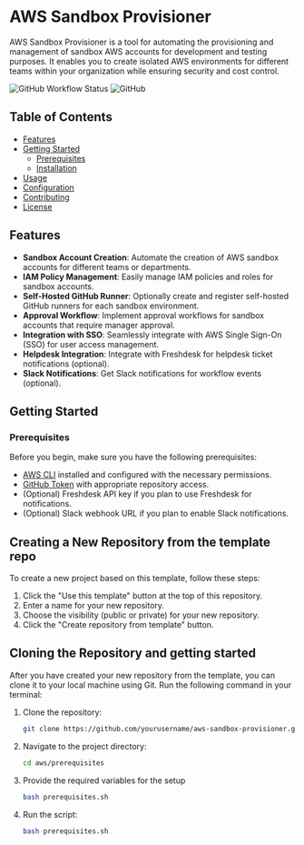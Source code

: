 # AWS Sandbox Provisioner

AWS Sandbox Provisioner is a tool for automating the provisioning and management of sandbox AWS accounts for development and testing purposes. It enables you to create isolated AWS environments for different teams within your organization while ensuring security and cost control.

![GitHub Workflow Status](https://img.shields.io/github/workflow/status/yourusername/aws-sandbox-provisioner/CI-CD?label=CI%2FCD&logo=github&style=flat-square)
![GitHub](https://img.shields.io/github/license/yourusername/aws-sandbox-provisioner?style=flat-square)

## Table of Contents
- [Features](#features)
- [Getting Started](#getting-started)
    - [Prerequisites](#prerequisites)
    - [Installation](#installation)
- [Usage](#usage)
- [Configuration](#configuration)
- [Contributing](#contributing)
- [License](#license)

## Features

- **Sandbox Account Creation**: Automate the creation of AWS sandbox accounts for different teams or departments.
- **IAM Policy Management**: Easily manage IAM policies and roles for sandbox accounts.
- **Self-Hosted GitHub Runner**: Optionally create and register self-hosted GitHub runners for each sandbox environment.
- **Approval Workflow**: Implement approval workflows for sandbox accounts that require manager approval.
- **Integration with SSO**: Seamlessly integrate with AWS Single Sign-On (SSO) for user access management.
- **Helpdesk Integration**: Integrate with Freshdesk for helpdesk ticket notifications (optional).
- **Slack Notifications**: Get Slack notifications for workflow events (optional).

## Getting Started

### Prerequisites

Before you begin, make sure you have the following prerequisites:

- [AWS CLI](https://aws.amazon.com/cli/) installed and configured with the necessary permissions.
- [GitHub Token](https://docs.github.com/en/authentication/keeping-your-account-and-data-secure/creating-a-personal-access-token) with appropriate repository access.
- (Optional) Freshdesk API key if you plan to use Freshdesk for notifications.
- (Optional) Slack webhook URL if you plan to enable Slack notifications.

## Creating a New Repository from the template repo

To create a new project based on this template, follow these steps:

1. Click the "Use this template" button at the top of this repository.
2. Enter a name for your new repository.
3. Choose the visibility (public or private) for your new repository.
4. Click the "Create repository from template" button.

## Cloning the Repository and getting started
After you have created your new repository from the template, you can clone it to your local machine using Git. Run the following command in your terminal:

1. Clone the repository:
   ```bash
   git clone https://github.com/yourusername/aws-sandbox-provisioner.git
   ```
   
2. Navigate to the project directory:
   ```bash
   cd aws/prerequisites
   ```
3. Provide the required variables for the setup
   ```bash
   bash prerequisites.sh
   ```
3. Run the script:
   ```bash
   bash prerequisites.sh
   ```
